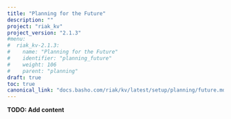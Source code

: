 ```yaml
---
title: "Planning for the Future"
description: ""
project: "riak_kv"
project_version: "2.1.3"
#menu:
#  riak_kv-2.1.3:
#    name: "Planning for the Future"
#    identifier: "planning_future"
#    weight: 106
#    parent: "planning"
draft: true
toc: true
canonical_link: "docs.basho.com/riak/kv/latest/setup/planning/future.md"
---
```


**TODO: Add content**
